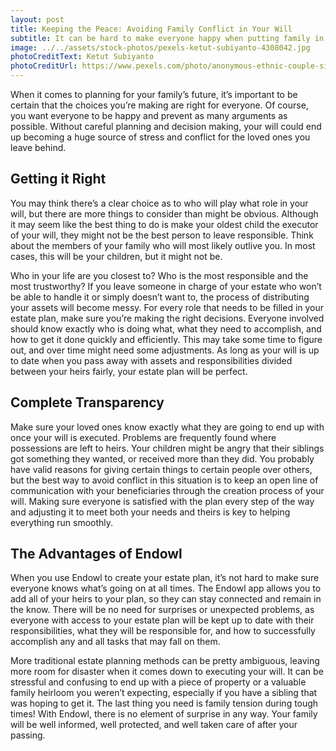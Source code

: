 ```yaml
---
layout: post
title: Keeping the Peace: Avoiding Family Conflict in Your Will
subtitle: It can be hard to make everyone happy when putting family in your estate plan.
image: ../../assets/stock-photos/pexels-ketut-subiyanto-4308042.jpg
photoCreditText: Ketut Subiyanto
photoCreditUrl: https://www.pexels.com/photo/anonymous-ethnic-couple-sitting-on-sofa-having-marriage-issues-4308042/
---
```

When it comes to planning for your family’s future, it’s important to be certain that the choices you’re making are right for everyone. Of course, you want everyone to be happy and prevent as many arguments as possible. Without careful planning and decision making, your will could end up becoming a huge source of stress and conflict for the loved ones you leave behind.

## Getting it Right
You may think there’s a clear choice as to who will play what role in your will, but there are more things to consider than might be obvious. Although it may seem like the best thing to do is make your oldest child the executor of your will, they might not be the best person to leave responsible. Think about the members of your family who will most likely outlive you. In most cases, this will be your children, but it might not be. 

Who in your life are you closest to? Who is the most responsible and the most trustworthy? If you leave someone in charge of your estate who won’t be able to handle it or simply doesn’t want to, the process of distributing your assets will become messy. For every role that needs to be filled in your estate plan, make sure you’re making the right decisions. Everyone involved should know exactly who is doing what, what they need to accomplish, and how to get it done quickly and efficiently. This may take some time to figure out, and over time might need some adjustments. As long as your will is up to date when you pass away with assets and responsibilities divided between your heirs fairly, your estate plan will be perfect.

## Complete Transparency 
Make sure your loved ones know exactly what they are going to end up with once your will is executed. Problems are frequently found where possessions are left to heirs. Your children might be angry that their siblings got something they wanted, or received more than they did. You probably have valid reasons for giving certain things to certain people over others, but the best way to avoid conflict in this situation is to keep an open line of communication with your beneficiaries through the creation process of your will. Making sure everyone is satisfied with the plan every step of the way and adjusting it to meet both your needs and theirs is key to helping everything run smoothly. 

## The Advantages of Endowl
When you use Endowl to create your estate plan, it’s not hard to make sure everyone knows what’s going on at all times. The Endowl app allows you to add all of your heirs to your plan, so they can stay connected and remain in the know. There will be no need for surprises or unexpected problems, as everyone with access to your estate plan will be kept up to date with their responsibilities, what they will be responsible for, and how to successfully accomplish any and all tasks that may fall on them. 

More traditional estate planning methods can be pretty ambiguous, leaving more room for disaster when it comes down to executing your will. It can be stressful and confusing to end up with a piece of property or a valuable family heirloom you weren’t expecting, especially if you have a sibling that was hoping to get it. The last thing you need is family tension during tough times! With Endowl, there is no element of surprise in any way. Your family will be well informed, well protected, and well taken care of after your passing. 
